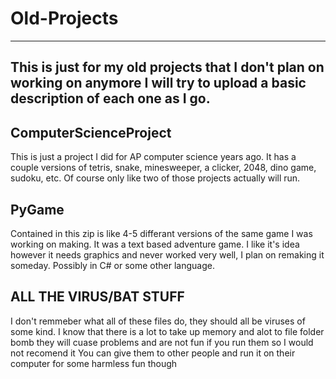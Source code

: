 # Old-Projects
------------------------------------
This is just for my old projects that I don't plan on working on anymore
I will try to upload a basic description of each one as I go. 
------------------------------------


ComputerScienceProject
------------------------------------
This is just a project I did for AP computer science years ago. 
It has a couple versions of tetris, snake, minesweeper, a clicker, 2048, dino game, sudoku, etc. Of course only like two of those projects actually will run.

PyGame
------------------------------------
Contained in this zip is like 4-5 differant versions of the same game I was working on making. It was a text based adventure game.
I like it's idea however it needs graphics and never worked very well, I plan on remaking it someday. Possibly in C# or some other language.

ALL THE VIRUS/BAT STUFF
------------------------------------
I don't remmeber what all of these files do, they should all be viruses of some kind. I know that there is a lot to take up memory and alot to file folder bomb
they will cuase problems and are not fun if you run them so I would not recomend it
You can give them to other people and run it on their computer for some harmless fun though
